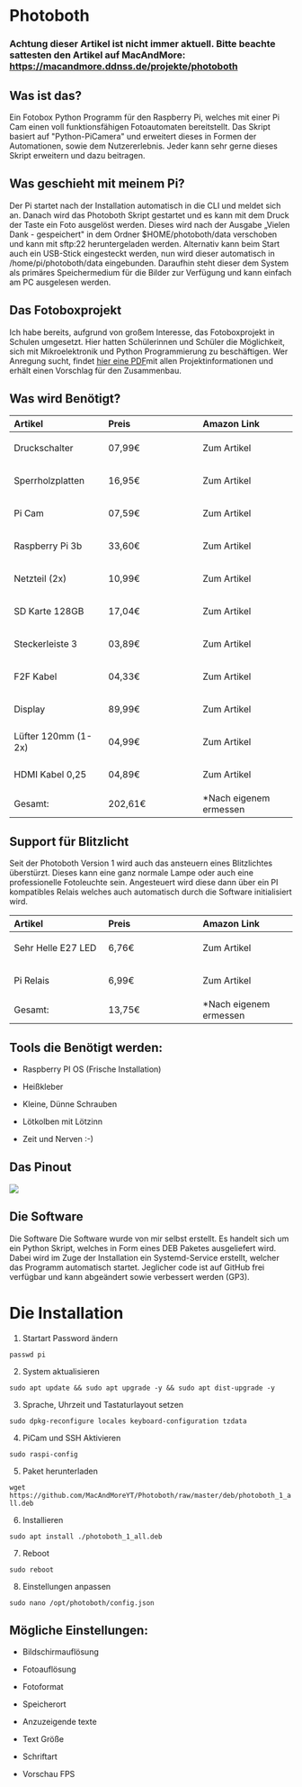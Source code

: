 Photoboth
=========

### Achtung dieser Artikel ist nicht immer aktuell. Bitte beachte sattesten den Artikel auf MacAndMore: https://macandmore.ddnss.de/projekte/photoboth

Was ist das?
------------

Ein Fotobox Python Programm für den Raspberry Pi, welches mit einer Pi Cam einen voll funktionsfähigen Fotoautomaten bereitstellt.
 Das Skript basiert auf "Python-PiCamera" und erweitert dieses in Formen der Automationen, sowie dem Nutzererlebnis. Jeder kann sehr gerne dieses Skript erweitern und dazu beitragen.

Was geschieht mit meinem Pi?
----------------------------

Der Pi startet nach der Installation automatisch in die CLI und meldet sich an. Danach wird das Photoboth Skript gestartet und es kann mit dem Druck der Taste ein Foto ausgelöst werden. Dieses wird nach der Ausgabe „Vielen Dank - gespeichert" in dem Ordner \$HOME/photoboth/data verschoben und kann mit sftp:22 heruntergeladen werden.
 Alternativ kann beim Start auch ein USB-Stick eingesteckt werden, nun wird dieser automatisch in /home/pi/photoboth/data eingebunden. Daraufhin steht dieser dem System als primäres Speichermedium für die Bilder zur Verfügung und kann einfach am PC ausgelesen werden.

Das Fotoboxprojekt
------------------

Ich habe bereits, aufgrund von großem Interesse, das Fotoboxprojekt in Schulen umgesetzt. Hier hatten Schülerinnen und Schüler die Möglichkeit, sich mit Mikroelektronik und Python Programmierung zu beschäftigen. Wer Anregung sucht, findet [hier eine PDF](../../media/photoboth/Photobox%20Projekt%20–%20Ablauf%20und%20Planung.pdf)mit allen Projektinformationen und erhält einen Vorschlag für den Zusammenbau.

Was wird Benötigt?
------------------

<table>
<col width="33%" />
<col width="33%" />
<col width="33%" />
<thead>
<tr class="header">
<th align="left">Artikel</th>
<th align="left">Preis</th>
<th align="left">Amazon Link</th>
</tr>
</thead>
<tbody>
<tr class="odd">
<td align="left">Druckschalter</td>
<td align="left">07,99€</td>
<td align="left"><a href="https://www.amazon.de/gp/product/B0825RCZJS/ref=ppx_yo_dt_b_asin_title_o00_s00?ie=UTF8&amp;psc=1"></a>
<p>Zum Artikel</p></td>
</tr>
<tr class="even">
<td align="left">Sperrholzplatten</td>
<td align="left">16,95€</td>
<td align="left"><a href="https://www.amazon.de/dp/B005QM4V5C/ref=cm_sw_em_r_mt_dp_jN2SFbR2R8M3M"></a>
<p>Zum Artikel</p></td>
</tr>
<tr class="odd">
<td align="left">Pi Cam</td>
<td align="left">07,59€</td>
<td align="left"><a href="https://www.amazon.de/gp/product/B07CMXJLXR/ref=ppx_yo_dt_b_asin_title_o01_s00?ie=UTF8&amp;psc=1"></a>
<p>Zum Artikel</p></td>
</tr>
<tr class="even">
<td align="left">Raspberry Pi 3b</td>
<td align="left">33,60€</td>
<td align="left"><a href="https://www.amazon.de/dp/B01CD5VC92/ref=cm_sw_em_r_mt_dp_wi.SFbYWETK0P"></a>
<p>Zum Artikel</p></td>
</tr>
<tr class="odd">
<td align="left">Netzteil (2x)</td>
<td align="left">10,99€</td>
<td align="left"><a href="https://www.amazon.de/dp/B01566WOAG/ref=cm_sw_em_r_mt_dp_el.SFb8HM8T75?_encoding=UTF8&amp;psc=1"></a>
<p>Zum Artikel</p></td>
</tr>
<tr class="even">
<td align="left">SD Karte 128GB</td>
<td align="left">17,04€</td>
<td align="left"><a href="https://www.amazon.de/dp/B073JYC4XM/ref=cm_sw_em_r_mt_dp_mm.SFb9HCWJFZ"></a>
<p>Zum Artikel</p></td>
</tr>
<tr class="odd">
<td align="left">Steckerleiste 3</td>
<td align="left">03,89€</td>
<td align="left"><a href="https://www.amazon.de/dp/B00006J9XX/ref=cm_sw_em_r_mt_dp_Sn.SFbC4GTRD7"></a>
<p>Zum Artikel</p></td>
</tr>
<tr class="even">
<td align="left">F2F Kabel</td>
<td align="left">04,33€</td>
<td align="left"><a href="https://www.amazon.de/dp/B07KYHBVR7/ref=cm_sw_em_r_mt_dp_egaTFbHWN9CGD"></a>
<p>Zum Artikel</p></td>
</tr>
<tr class="odd">
<td align="left">Display</td>
<td align="left">89,99€</td>
<td align="left"><a href="https://www.amazon.de/gp/product/B06XWVLNMT/ref=ppx_yo_dt_b_asin_title_o00_s00?ie=UTF8&amp;psc=1"></a>
<p>Zum Artikel</p></td>
</tr>
<tr class="even">
<td align="left">Lüfter 120mm (1-2x)</td>
<td align="left">04,99€</td>
<td align="left"><a href="https://www.amazon.de/F12-120-Standard-Geh%C3%A4usel%C3%BCfter-Standardgeh%C3%A4use-Konfiguration/dp/B002KTVFTE/ref=sr_1_3?__mk_de_DE=%C3%85M%C3%85%C5%BD%C3%95%C3%91&amp;dchild=1&amp;keywords=l%C3%BCfter&amp;qid=1616863699&amp;sr=8-3"></a>
<p>Zum Artikel</p></td>
</tr>
<tr class="odd">
<td align="left">HDMI Kabel 0,25</td>
<td align="left">04,89€</td>
<td align="left"><a href="https://www.amazon.de/dp/B013ICNQLQ/ref=cm_sw_em_r_mt_dp_dlC_WynTFbMCMF2GY"></a>
<p>Zum Artikel</p></td>
</tr>
<tr class="even">
<td align="left">Gesamt:</td>
<td align="left">202,61€</td>
<td align="left">*Nach eigenem ermessen</td>
</tr>
</tbody>
</table>

Support für Blitzlicht
----------------------

Seit der Photoboth Version 1 wird auch das ansteuern eines Blitzlichtes überstürzt. Dieses kann eine ganz normale Lampe oder auch eine professionelle Fotoleuchte sein. Angesteuert wird diese dann über ein PI kompatibles Relais welches auch automatisch durch die Software initialisiert wird.

<table>
<col width="33%" />
<col width="33%" />
<col width="33%" />
<thead>
<tr class="header">
<th align="left">Artikel</th>
<th align="left">Preis</th>
<th align="left">Amazon Link</th>
</tr>
</thead>
<tbody>
<tr class="odd">
<td align="left">Sehr Helle E27 LED</td>
<td align="left">6,76€</td>
<td align="left"><a href="https://www.amazon.de/gp/product/B08V8ND1VY/ref=ppx_yo_dt_b_asin_title_o05_s00?ie=UTF8&amp;psc=1"></a>
<p>Zum Artikel</p></td>
</tr>
<tr class="even">
<td align="left">Pi Relais</td>
<td align="left">6,99€</td>
<td align="left"><a href="https://www.amazon.de/gp/product/B07BVXT1ZK/ref=ppx_yo_dt_b_asin_title_o03_s00?ie=UTF8&amp;psc=1"></a>
<p>Zum Artikel</p></td>
</tr>
<tr class="odd">
<td align="left">Gesamt:</td>
<td align="left">13,75€</td>
<td align="left">*Nach eigenem ermessen</td>
</tr>
</tbody>
</table>

Tools die Benötigt werden:
-------------------

- Raspberry PI OS (Frische Installation)

- Heißkleber

- Kleine, Dünne Schrauben

- Lötkolben mit Lötzinn

- Zeit und Nerven :-)


Das Pinout
-------------------

![](https://git.ts13.de/Nick/photoboth/-/raw/master/info/pinout.png)

Die Software
-------------------

Die Software Die Software wurde von mir selbst erstellt. Es handelt sich um ein Python Skript, welches in Form eines DEB Paketes ausgeliefert wird. Dabei wird im Zuge der Installation ein Systemd-Service erstellt, welcher das Programm automatisch startet. Jeglicher code ist auf GitHub frei verfügbar und kann abgeändert sowie verbessert werden (GP3).

Die Installation
================

1. Startart Password ändern

`passwd pi`

2. System aktualisieren

`sudo apt update && sudo apt upgrade -y && sudo apt dist-upgrade -y`

3. Sprache, Uhrzeit und Tastaturlayout setzen

`sudo dpkg-reconfigure locales keyboard-configuration tzdata`

4. PiCam und SSH Aktivieren

`sudo raspi-config`

5. Paket herunterladen

`wget https://github.com/MacAndMoreYT/Photoboth/raw/master/deb/photoboth_1_all.deb`

6. Installieren

`sudo apt install ./photoboth_1_all.deb`

7. Reboot

`sudo reboot`

8. Einstellungen anpassen

`sudo nano /opt/photoboth/config.json`

Mögliche Einstellungen:
-------------------

- Bildschirmauflösung

- Fotoauflösung

- Fotoformat

- Speicherort

- Anzuzeigende texte

- Text Größe

- Schriftart

- Vorschau FPS
